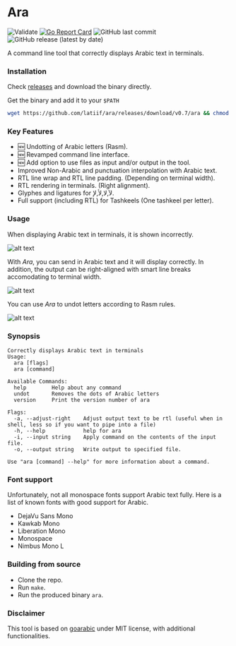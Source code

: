 # Ara
![Validate](https://github.com/latiif/ara/workflows/Validate/badge.svg)
[![Go Report Card](https://goreportcard.com/badge/github.com/latiif/ara)](https://goreportcard.com/report/github.com/latiif/ara)
![GitHub last commit](https://img.shields.io/github/last-commit/latiif/ara)
![GitHub release (latest by date)](https://img.shields.io/github/v/release/latiif/ara)

A command line tool that correctly displays Arabic text in terminals.

### Installation

Check [releases](https://github.com/latiif/ara/releases) and download the binary directly.

Get the binary and add it to your `$PATH`
```bash
wget https://github.com/latiif/ara/releases/download/v0.7/ara && chmod +x ara
```
### Key Features
- 🆕 Undotting of Arabic letters (Rasm).
- 🆕 Revamped command line interface.
- 🆕 Add option to use files as input and/or output in the tool.
- Improved Non-Arabic and punctuation interpolation with Arabic text.
- RTL line wrap and RTL line padding. (Depending on terminal width).
- RTL rendering in terminals. (Right alignment).
- Glyphes and ligatures for لآ,لا,لأ,لإ.
- Full support (including RTL) for Tashkeels (One tashkeel per letter).

### Usage
When displaying Arabic text in terminals, it is shown incorrectly.

![alt text](https://i.ibb.co/wcYTjty/original.png "Original behaviour")

With *Ara*, you can send in Arabic text and it will display correctly. In addition, the output can be right-aligned with smart line breaks accomodating to terminal width.

![alt text](https://i.ibb.co/JrdRbNK/wara.png "sent with Ara")

You can use *Ara* to undot letters according to Rasm rules.

![alt text](https://i.ibb.co/Rv9ky8J/undot.png "undot")

### Synopsis
```
Correctly displays Arabic text in terminals
Usage:
  ara [flags]
  ara [command]

Available Commands:
  help        Help about any command
  undot       Removes the dots of Arabic letters
  version     Print the version number of ara

Flags:
  -a, --adjust-right    Adjust output text to be rtl (useful when in shell, less so if you want to pipe into a file)
  -h, --help            help for ara
  -i, --input string    Apply command on the contents of the input file.
  -o, --output string   Write output to specified file.

Use "ara [command] --help" for more information about a command.

```

### Font support
Unfortunately, not all monospace fonts support Arabic text fully.
Here is a list of known fonts with good support for Arabic.
* DejaVu Sans Mono
* Kawkab Mono
* Liberation Mono
* Monospace
* Nimbus Mono L

### Building from source
* Clone the repo.
* Run `make`.
* Run the produced binary `ara`.


### Disclaimer
This tool is based on [goarabic](https://github.com/01walid/goarabic) under MIT license, with additional functionalities.
